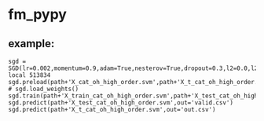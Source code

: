 # fm_pypy
## example:
    sgd = SGD(lr=0.002,momentum=0.9,adam=True,nesterov=True,dropout=0.3,l2=0.0,l2_fm=0.0,task='r',n_components=4,nb_epoch=63,interaction=True,no_norm=False)# local 513834
    sgd.preload(path+'X_cat_oh_high_order.svm',path+'X_t_cat_oh_high_order.svm')
    # sgd.load_weights()
    sgd.train(path+'X_train_cat_oh_high_order.svm',path+'X_test_cat_oh_high_order.svm',in_memory=False)
    sgd.predict(path+'X_test_cat_oh_high_order.svm',out='valid.csv')
    sgd.predict(path+'X_t_cat_oh_high_order.svm',out='out.csv')
